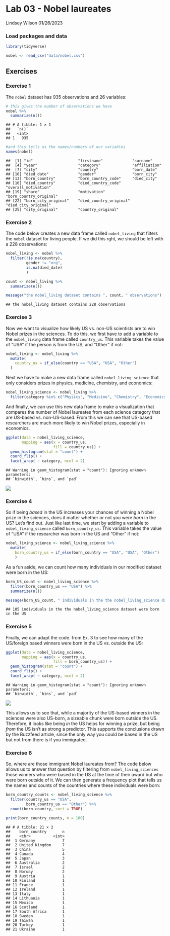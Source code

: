 Lab 03 - Nobel laureates
================
Lindsey Wilson
01/26/2023

### Load packages and data

``` r
library(tidyverse) 
```

``` r
nobel <- read_csv("data/nobel.csv")
```

## Exercises

### Exercise 1

The `nobel` dataset has 935 observations and 26 variables:

``` r
# this gives the number of observations we have
nobel %>%
  summarize(n())
```

    ## # A tibble: 1 × 1
    ##   `n()`
    ##   <int>
    ## 1   935

``` r
#and this tells us the names/numbers of our variables
names(nobel)
```

    ##  [1] "id"                    "firstname"             "surname"              
    ##  [4] "year"                  "category"              "affiliation"          
    ##  [7] "city"                  "country"               "born_date"            
    ## [10] "died_date"             "gender"                "born_city"            
    ## [13] "born_country"          "born_country_code"     "died_city"            
    ## [16] "died_country"          "died_country_code"     "overall_motivation"   
    ## [19] "share"                 "motivation"            "born_country_original"
    ## [22] "born_city_original"    "died_country_original" "died_city_original"   
    ## [25] "city_original"         "country_original"

### Exercise 2

The code below creates a new data frame called `nobel_living` that
filters the `nobel` dataset for living people. If we did this rght, we
should be left with a 228 observations:

``` r
nobel_living <- nobel %>%
  filter(!is.na(country),
         gender != "org",
         is.na(died_date)
         )

count <- nobel_living %>%
  summarize(n())

message("the nobel_living dataset contains ", count, " observations")
```

    ## the nobel_living dataset contains 228 observations

### Exercise 3

Now we want to visualize how likely US vs. non-US scientists are to win
Nobel prizes in the sciences. To do this. we first have to add a
variable to the `nobel_living` data frame called `country_us`. This
variable takes the value of “USA” if the person is from the US, and
“Other” if not:

``` r
nobel_living <- nobel_living %>%
  mutate(
    country_us = if_else(country == "USA", "USA", "Other")
  )
```

Next we have to make a new data frame called `nobel_living_science` that
only considers prizes in physics, medicine, chemistry, and economics:

``` r
nobel_living_science <- nobel_living %>%
  filter(category %in% c("Physics", "Medicine", "Chemistry", "Economics"))
```

And finally, we can use this new data frame to make a visualization that
compares the number of Nobel laureates from each science category that
are US-based vs. non-US-based. From this we can see that US-based
researchers are much more likely to win Nobel prizes, especially in
economics.

``` r
ggplot(data = nobel_living_science,
       mapping = aes(x = country_us,
                     fill = country_us)) + 
  geom_histogram(stat = "count") +
  coord_flip() +
  facet_wrap( ~ category, ncol = 2)
```

    ## Warning in geom_histogram(stat = "count"): Ignoring unknown parameters:
    ## `binwidth`, `bins`, and `pad`

![](lab-03_files/figure-gfm/US-based-plot-1.png)<!-- -->

### Exercise 4

So if being *based* in the US increases your chances of winning a Nobel
prize in the sciences, does it matter whether or not you were *born* in
the US? Let’s find out. Just like last time, we start by adding a
variable to `nobel_living_science` called `born_country_us`. This
variable takes the value of “USA” if the researcher was born in the US
and “Other” if not:

``` r
nobel_living_science <- nobel_living_science %>%
  mutate(
    born_country_us = if_else(born_country == "USA", "USA", "Other")
    )
```

As a fun aside, we can count how many individuals in our modified
dataset were born in the US:

``` r
born_US_count <- nobel_living_science %>%
  filter(born_country_us == "USA") %>%
  summarize(n())

message(born_US_count, " individuals in the the nobel_living_science dataset were born in the US")
```

    ## 105 individuals in the the nobel_living_science dataset were born in the US

### Exercise 5

Finally, we can adapt the code. from Ex. 3 to see how many of the
US/foreign based winners were born in the US vs. outside the US:

``` r
ggplot(data = nobel_living_science,
       mapping = aes(x = country_us,
                     fill = born_country_us)) + 
  geom_histogram(stat = "count") +
  coord_flip() +
  facet_wrap( ~ category, ncol = 2)
```

    ## Warning in geom_histogram(stat = "count"): Ignoring unknown parameters:
    ## `binwidth`, `bins`, and `pad`

![](lab-03_files/figure-gfm/US-born-plot-1.png)<!-- -->

This allows us to see that, while a majority of the US-based winners in
the sciences were also US-born, a sizeable chunk were born outside the
US. Therefore, it looks like being *in* the US helps for winning a
prize, but being *from* the US isn’t as strong a predictor. This
supports the conclusions drawn by the Buzzfeed article, since the only
way you could be based in the US but not from there is if you
immigrated.

### Exercise 6

So, where are those immigrant Nobel laureates from? The code below
allows us to answer that question by filtering from
`nobel_living_sciences` those winners who were based in the US at the
time of their award but who were born outside of it. We can then
generate a frequency plot that tells us the names and counts of the
countries where these individuals were born:

``` r
born_country_counts <- nobel_living_science %>%
  filter(country_us == "USA",
         born_country_us == "Other") %>%
  count(born_country, sort = TRUE)

print(born_country_counts, n = 100)
```

    ## # A tibble: 21 × 2
    ##    born_country       n
    ##    <chr>          <int>
    ##  1 Germany            7
    ##  2 United Kingdom     7
    ##  3 China              5
    ##  4 Canada             4
    ##  5 Japan              3
    ##  6 Australia          2
    ##  7 Israel             2
    ##  8 Norway             2
    ##  9 Austria            1
    ## 10 Finland            1
    ## 11 France             1
    ## 12 Ireland            1
    ## 13 Italy              1
    ## 14 Lithuania          1
    ## 15 Mexico             1
    ## 16 Scotland           1
    ## 17 South Africa       1
    ## 18 Sweden             1
    ## 19 Taiwan             1
    ## 20 Turkey             1
    ## 21 Ukraine            1
